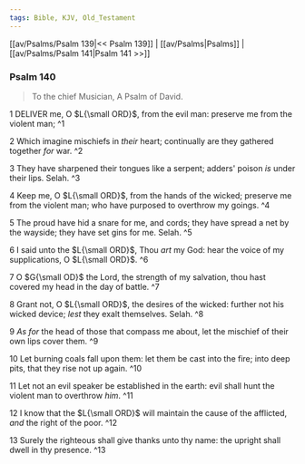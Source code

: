 ```yaml
---
tags: Bible, KJV, Old_Testament
---
```


[[av/Psalms/Psalm 139|<< Psalm 139]] | [[av/Psalms|Psalms]] | [[av/Psalms/Psalm 141|Psalm 141 >>]]

### Psalm 140

> To the chief Musician, A Psalm of David.

1 DELIVER me, O $L{\small ORD}$, from the evil man: preserve me from the violent man; ^1

2 Which imagine mischiefs in _their_ heart; continually are they gathered together _for_ war. ^2

3 They have sharpened their tongues like a serpent; adders' poison _is_ under their lips. Selah. ^3

4 Keep me, O $L{\small ORD}$, from the hands of the wicked; preserve me from the violent man; who have purposed to overthrow my goings. ^4

5 The proud have hid a snare for me, and cords; they have spread a net by the wayside; they have set gins for me. Selah. ^5

6 I said unto the $L{\small ORD}$, Thou _art_ my God: hear the voice of my supplications, O $L{\small ORD}$. ^6

7 O $G{\small OD}$ the Lord, the strength of my salvation, thou hast covered my head in the day of battle. ^7

8 Grant not, O $L{\small ORD}$, the desires of the wicked: further not his wicked device; _lest_ they exalt themselves. Selah. ^8

9 _As_ _for_ the head of those that compass me about, let the mischief of their own lips cover them. ^9

10 Let burning coals fall upon them: let them be cast into the fire; into deep pits, that they rise not up again. ^10

11 Let not an evil speaker be established in the earth: evil shall hunt the violent man to overthrow _him_. ^11

12 I know that the $L{\small ORD}$ will maintain the cause of the afflicted, _and_ the right of the poor. ^12

13 Surely the righteous shall give thanks unto thy name: the upright shall dwell in thy presence. ^13
